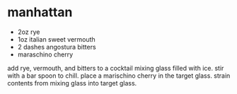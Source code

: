 # manhattan

 * 2oz rye
 * 1oz italian sweet vermouth
 * 2 dashes angostura bitters
 * maraschino cherry

add rye, vermouth, and bitters to a cocktail mixing glass filled with ice. stir with a bar spoon to chill. place a marischino cherry in the target glass. strain contents from mixing glass into target glass.
